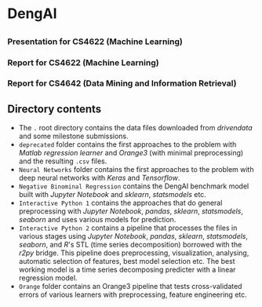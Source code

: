 # DengAI

## 
### Presentation for CS4622 (Machine Learning)  

### Report for CS4622 (Machine Learning)  

### Report for CS4642 (Data Mining and Information Retrieval)  

## Directory contents  
+ The `.` root directory contains the data files downloaded from _drivendata_ and some milestone submissions.  
+ `deprecated` folder contains the first approaches to the problem with _Matlab regression learner_ and _Orange3_ (with minimal preprocessing) and the resulting `.csv` files.  
+ `Neural Networks` folder contains the first approaches to the problem with deep neural networks with _Keras_ and _Tensorflow_.  
+ `Negative Binominal Regression` contains the DengAI benchmark model built with _Jupyter Notebook_ and _sklearn_, _statsmodels_ etc.  
+ `Interactive Python 1` contains the approaches that do general preprocessing with _Jupyter Notebook_, _pandas_, _sklearn_, _statsmodels_, _seaborn_ and uses various models for prediction.  
+ `Interactive Python 2` contains a pipeline that processes the files in various stages using _Jupyter Notebook_, _pandas_, _sklearn_, _statsmodels_, _seaborn_, and _R_'s STL (time series decomposition) borrowed with the _r2py_ bridge. This pipeline does preprocessing, visualization, analysing, automatic selection of features, best model selection etc. The best working model is a time series decomposing predicter with a linear regression model.  
+ `Orange` folder contains an Orange3 pipeline that tests cross-validated errors of various learners with preprocessing, feature engineering etc.  

